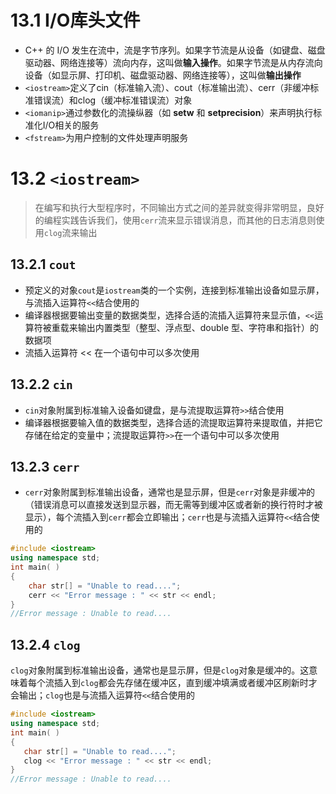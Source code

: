 # 13.1 I/O库头文件
- C++ 的 I/O 发生在流中，流是字节序列。如果字节流是从设备（如键盘、磁盘驱动器、网络连接等）流向内存，这叫做**输入操作**。如果字节流是从内存流向设备（如显示屏、打印机、磁盘驱动器、网络连接等），这叫做**输出操作**
- `<iostream>`定义了cin（标准输入流）、cout（标准输出流）、cerr（非缓冲标准错误流）和clog（缓冲标准错误流）对象
- `<iomanip>`通过参数化的流操纵器（如 **setw** 和 **setprecision**）来声明执行标准化I/O相关的服务
- `<fstream>`为用户控制的文件处理声明服务
# 13.2 `<iostream>`
>在编写和执行大型程序时，不同输出方式之间的差异就变得非常明显，良好的编程实践告诉我们，使用`cerr`流来显示错误消息，而其他的日志消息则使用`clog`流来输出
## 13.2.1 `cout`
- 预定义的对象`cout`是`iostream`类的一个实例，连接到标准输出设备如显示屏，与流插入运算符`<<`结合使用的
- 编译器根据要输出变量的数据类型，选择合适的流插入运算符来显示值，`<<`运算符被重载来输出内置类型（整型、浮点型、double 型、字符串和指针）的数据项
- 流插入运算符 << 在一个语句中可以多次使用
## 13.2.2 `cin`
- `cin`对象附属到标准输入设备如键盘，是与流提取运算符`>>`结合使用
- 编译器根据要输入值的数据类型，选择合适的流提取运算符来提取值，并把它存储在给定的变量中；流提取运算符`>>`在一个语句中可以多次使用
## 13.2.3 `cerr`
- `cerr`对象附属到标准输出设备，通常也是显示屏，但是`cerr`对象是非缓冲的（错误消息可以直接发送到显示器，而无需等到缓冲区或者新的换行符时才被显示），每个流插入到`cerr`都会立即输出；`cerr`也是与流插入运算符`<<`结合使用的
```CPP
#include <iostream>
using namespace std;
int main( )
{
	char str[] = "Unable to read....";
	cerr << "Error message : " << str << endl;
}
//Error message : Unable to read....
```
## 13.2.4 `clog`
`clog`对象附属到标准输出设备，通常也是显示屏，但是`clog`对象是缓冲的。这意味着每个流插入到`clog`都会先存储在缓冲区，直到缓冲填满或者缓冲区刷新时才会输出；`clog`也是与流插入运算符`<<`结合使用的
```CPP
#include <iostream>
using namespace std;
int main( )
{
   char str[] = "Unable to read....";
   clog << "Error message : " << str << endl;
}
//Error message : Unable to read....
```